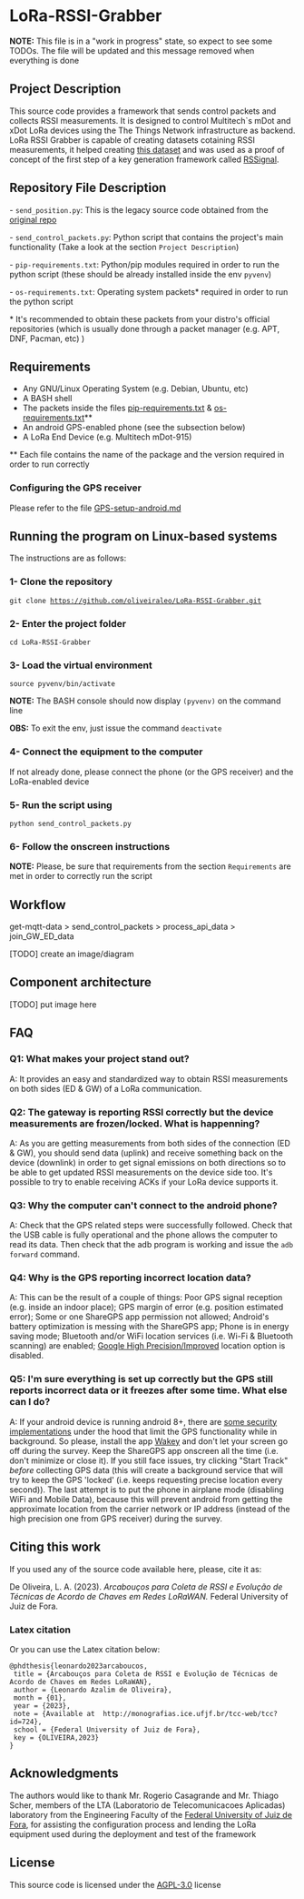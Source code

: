 # LoRa-RSSI-Grabber

**NOTE:** This file is in a "work in progress" state, so expect to see some TODOs. The file will be updated and this message removed when everything is done

## Project Description

This source code provides a framework that sends control packets and collects RSSI measurements. It is designed to control Multitech`s mDot and xDot LoRa devices using the The Things Network infrastructure as backend. LoRa RSSI Grabber is capable of creating datasets cotaining RSSI measurements, it helped creating [this dataset](https://github.com/oliveiraleo/LoRa-RSSI-dataset-outdoor) and was used as a proof of concept of the first step of a key generation framework called [RSSignal](https://github.com/oliveiraleo/RSSignal-LoRa).

## Repository File Description

\- `send_position.py`: This is the legacy source code obtained from the [original repo](https://github.com/mateusomattos/loraLTA)

\- `send_control_packets.py`: Python script that contains the project's main functionality (Take a look at the section `Project Description`)

\- `pip-requirements.txt`: Python/pip modules required in order to run the python script (these should be already installed inside the env `pyvenv`)

\- `os-requirements.txt`: Operating system packets* required in order to run the python script

\* It's recommended to obtain these packets from your distro's official repositories (which is usually done through a packet manager (e.g. APT, DNF, Pacman, etc) )

## Requirements

- Any GNU/Linux Operating System (e.g. Debian, Ubuntu, etc)
- A BASH shell
- The packets inside the files [pip-requirements.txt](./pip-requirements.txt) & [os-requirements.txt](./os-requirements.txt)**
- An android GPS-enabled phone (see the subsection below)
- A LoRa End Device (e.g. Multitech mDot-915)

** Each file contains the name of the package and the version required in order to run correctly

### Configuring the GPS receiver

Please refer to the file [GPS-setup-android.md](./GPS-setup-android.md)

## Running the program on Linux-based systems

The instructions are as follows:

### 1- Clone the repository

<code>git clone https://github.com/oliveiraleo/LoRa-RSSI-Grabber.git</code>

### 2- Enter the project folder

<code>cd LoRa-RSSI-Grabber</code>

### 3- Load the virtual environment

<code>source pyvenv/bin/activate</code>

**NOTE:** The BASH console should now display `(pyvenv)` on the command line

**OBS:** To exit the env, just issue the command <code>deactivate</code>

### 4- Connect the equipment to the computer

If not already done, please connect the phone (or the GPS receiver) and the LoRa-enabled device

### 5- Run the script using

<code>python send_control_packets.py</code>

### 6- Follow the onscreen instructions

**NOTE:** Please, be sure that requirements from the section `Requirements` are met in order to correctly run the script

## Workflow

get-mqtt-data > send_control_packets > process_api_data > join_GW_ED_data

[TODO] create an image/diagram

## Component architecture

[TODO] put image here

## FAQ

### Q1: What makes your project stand out?

A: It provides an easy and standardized way to obtain RSSI measurements on both sides (ED & GW) of a LoRa communication.

### Q2: The gateway is reporting RSSI correctly but the device measurements are frozen/locked. What is happenning?

A: As you are getting measurements from both sides of the connection (ED & GW), you should send data (uplink) and receive something back on the device (downlink) in order to get signal emissions on both directions so to be able to get updated RSSI measurements on the device side too. It's possible to try to enable receiving ACKs if your LoRa device supports it.

### Q3: Why the computer can't connect to the android phone?

A: Check that the GPS related steps were successfully followed. Check that the USB cable is fully operational and the phone allows the computer to read its data. Then check that the adb program is working and issue the `adb forward` command.

### Q4: Why is the GPS reporting incorrect location data?

A: This can be the result of a couple of things: Poor GPS signal reception (e.g. inside an indoor place); GPS margin of error (e.g. position estimated error); Some or one ShareGPS app permission not allowed; Android's battery optimization is messing with the ShareGPS app; Phone is in energy saving mode; Bluetooth and/or WiFi location services (i.e. Wi-Fi & Bluetooth scanning) are enabled; [Google High Precision/Improved](https://support.google.com/android/answer/3467281) location option is disabled.

### Q5: I'm sure everything is set up correctly but the GPS still reports incorrect data or it freezes after some time. What else can I do?

A: If your android device is running android 8+, there are [some security implementations](https://developer.android.com/about/versions/oreo/background-location-limits) under the hood that limit the GPS functionality while in background. So please, install the app [Wakey](https://play.google.com/store/apps/details?id=com.doublep.wakey&hl=pt_BR) and don't let your screen go off during the survey. Keep the ShareGPS app onscreen all the time (i.e. don't minimize or close it). If you still face issues, try clicking "Start Track" *before* collecting GPS data (this will create a background service that will try to keep the GPS 'locked' (i.e. keeps requesting precise location every second)). The last attempt is to put the phone in airplane mode (disabling WiFi and Mobile Data), because this will prevent android from getting the approximate location from the carrier network or IP address (instead of the high precision one from GPS receiver) during the survey.

## Citing this work

If you used any of the source code available here, please, cite it as:

De Oliveira, L. A. (2023). *Arcabouços para Coleta de RSSI e Evolução de Técnicas de Acordo de Chaves em Redes LoRaWAN.* Federal University of Juiz de Fora.

### Latex citation

Or you can use the Latex citation below:

```
@phdthesis{leonardo2023arcaboucos,
 title = {Arcabouços para Coleta de RSSI e Evolução de Técnicas de Acordo de Chaves em Redes LoRaWAN},
 author = {Leonardo Azalim de Oliveira},
 month = {01},
 year = {2023},
 note = {Available at  http://monografias.ice.ufjf.br/tcc-web/tcc?id=724},
 school = {Federal University of Juiz de Fora},
 key = {OLIVEIRA,2023}
}
```

## Acknowledgments

The authors would like to thank Mr. Rogerio Casagrande and Mr. Thiago Scher, members of the LTA (Laboratorio de Telecomunicacoes Aplicadas) laboratory from the Engineering Faculty of the [Federal University of Juiz de Fora](https://ufjf.br), for assisting the configuration process and lending the LoRa equipment used during the deployment and test of the framework

## License

This source code is licensed under the [AGPL-3.0](https://opensource.org/licenses/AGPL-3.0) license